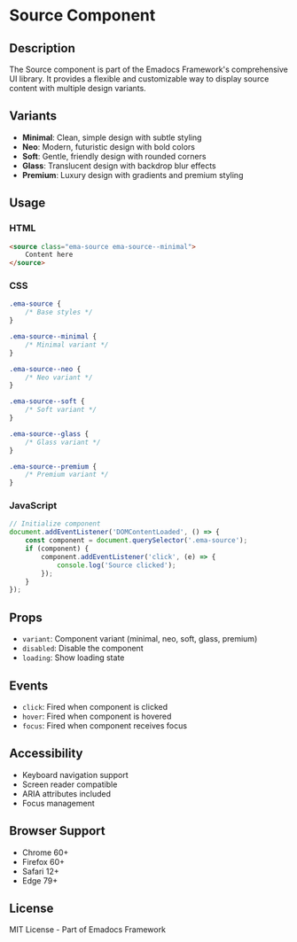 # Source Component

## Description
The Source component is part of the Emadocs Framework's comprehensive UI library. It provides a flexible and customizable way to display source content with multiple design variants.

## Variants
- **Minimal**: Clean, simple design with subtle styling
- **Neo**: Modern, futuristic design with bold colors
- **Soft**: Gentle, friendly design with rounded corners
- **Glass**: Translucent design with backdrop blur effects
- **Premium**: Luxury design with gradients and premium styling

## Usage

### HTML
```html
<source class="ema-source ema-source--minimal">
    Content here
</source>
```

### CSS
```css
.ema-source {
    /* Base styles */
}

.ema-source--minimal {
    /* Minimal variant */
}

.ema-source--neo {
    /* Neo variant */
}

.ema-source--soft {
    /* Soft variant */
}

.ema-source--glass {
    /* Glass variant */
}

.ema-source--premium {
    /* Premium variant */
}
```

### JavaScript
```javascript
// Initialize component
document.addEventListener('DOMContentLoaded', () => {
    const component = document.querySelector('.ema-source');
    if (component) {
        component.addEventListener('click', (e) => {
            console.log('Source clicked');
        });
    }
});
```

## Props
- `variant`: Component variant (minimal, neo, soft, glass, premium)
- `disabled`: Disable the component
- `loading`: Show loading state

## Events
- `click`: Fired when component is clicked
- `hover`: Fired when component is hovered
- `focus`: Fired when component receives focus

## Accessibility
- Keyboard navigation support
- Screen reader compatible
- ARIA attributes included
- Focus management

## Browser Support
- Chrome 60+
- Firefox 60+
- Safari 12+
- Edge 79+

## License
MIT License - Part of Emadocs Framework
